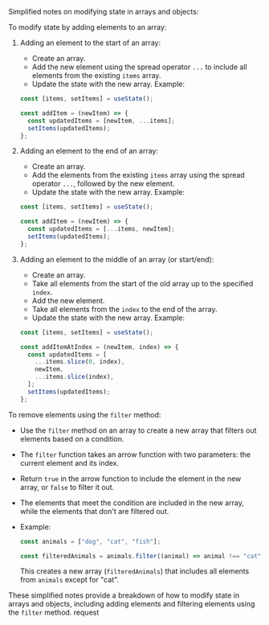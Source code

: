 Simplified notes on modifying state in arrays and objects:

To modify state by adding elements to an array:

1. Adding an element to the start of an array:

   - Create an array.
   - Add the new element using the spread operator `...` to include all elements from the existing `items` array.
   - Update the state with the new array.
     Example:

   ```js
   const [items, setItems] = useState();

   const addItem = (newItem) => {
     const updatedItems = [newItem, ...items];
     setItems(updatedItems);
   };
   ```

2. Adding an element to the end of an array:

   - Create an array.
   - Add the elements from the existing `items` array using the spread operator `...`, followed by the new element.
   - Update the state with the new array.
     Example:

   ```js
   const [items, setItems] = useState();

   const addItem = (newItem) => {
     const updatedItems = [...items, newItem];
     setItems(updatedItems);
   };
   ```

3. Adding an element to the middle of an array (or start/end):

   - Create an array.
   - Take all elements from the start of the old array up to the specified `index`.
   - Add the new element.
   - Take all elements from the `index` to the end of the array.
   - Update the state with the new array.
     Example:

   ```js
   const [items, setItems] = useState();

   const addItemAtIndex = (newItem, index) => {
     const updatedItems = [
       ...items.slice(0, index),
       newItem,
       ...items.slice(index),
     ];
     setItems(updatedItems);
   };
   ```

To remove elements using the `filter` method:

- Use the `filter` method on an array to create a new array that filters out elements based on a condition.
- The `filter` function takes an arrow function with two parameters: the current element and its index.
- Return `true` in the arrow function to include the element in the new array, or `false` to filter it out.
- The elements that meet the condition are included in the new array, while the elements that don't are filtered out.
- Example:

  ```js
  const animals = ["dog", "cat", "fish"];

  const filteredAnimals = animals.filter((animal) => animal !== "cat");
  ```

  This creates a new array (`filteredAnimals`) that includes all elements from `animals` except for "cat".

These simplified notes provide a breakdown of how to modify state in arrays and objects, including adding elements and filtering elements using the `filter` method.
request
